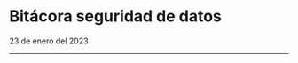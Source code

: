Bitácora seguridad de datos
============================================
23 de enero del 2023
____________________________________________

